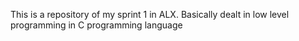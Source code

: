 This is a repository of my sprint 1 in ALX. Basically dealt in low level programming in C programming language 